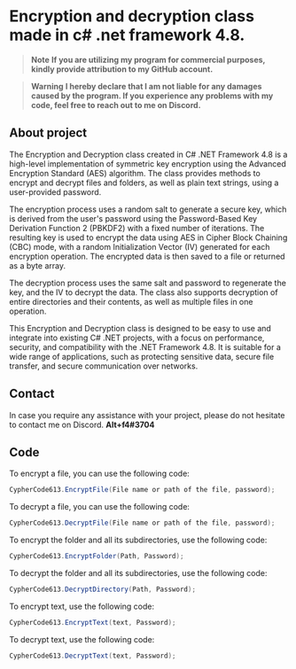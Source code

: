 # Encryption and decryption class made in c# .net framework 4.8.
> __Note__ 
> **If you are utilizing my program for commercial purposes, kindly provide attribution to my GitHub account.**

> __Warning__ 
> **I hereby declare that I am not liable for any damages caused by the program. If you experience any problems with my code, feel free to reach out to me on Discord.**


## About project
The Encryption and Decryption class created in C# .NET Framework 4.8 is a high-level implementation of symmetric key encryption using the Advanced Encryption Standard (AES) algorithm. The class provides methods to encrypt and decrypt files and folders, as well as plain text strings, using a user-provided password.

The encryption process uses a random salt to generate a secure key, which is derived from the user's password using the Password-Based Key Derivation Function 2 (PBKDF2) with a fixed number of iterations. The resulting key is used to encrypt the data using AES in Cipher Block Chaining (CBC) mode, with a random Initialization Vector (IV) generated for each encryption operation. The encrypted data is then saved to a file or returned as a byte array.

The decryption process uses the same salt and password to regenerate the key, and the IV to decrypt the data. The class also supports decryption of entire directories and their contents, as well as multiple files in one operation.

This Encryption and Decryption class is designed to be easy to use and integrate into existing C# .NET projects, with a focus on performance, security, and compatibility with the .NET Framework 4.8. It is suitable for a wide range of applications, such as protecting sensitive data, secure file transfer, and secure communication over networks.

## Contact
In case you require any assistance with your project, please do not hesitate to contact me on Discord. **Alt+f4#3704**

## Code
To encrypt a file, you can use the following code:
```c#
CypherCode613.EncryptFile(File name or path of the file, password);
```

To decrypt a file, you can use the following code:
```c#
CypherCode613.DecryptFile(File name or path of the file, password);
```

To encrypt the folder and all its subdirectories, use the following code:
```c#
CypherCode613.EncryptFolder(Path, Password);
```

To decrypt the folder and all its subdirectories, use the following code:
```c#
CypherCode613.DecryptDirectory(Path, Password);
```

To encrypt text, use the following code:
```c#
CypherCode613.EncryptText(text, Password);
```

To decrypt text, use the following code:
```c#
CypherCode613.DecryptText(text, Password);
```
